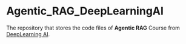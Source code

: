 # Agentic_RAG_DeepLearningAI
The repository that stores the code files of **Agentic RAG** Course from [DeepLearning AI](https://www.deeplearning.ai/short-courses/).
